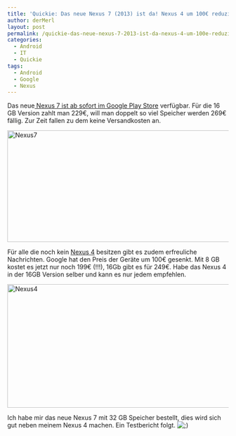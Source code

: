 ```yaml
---
title: 'Quickie: Das neue Nexus 7 (2013) ist da! Nexus 4 um 100€ reduziert!'
author: derMerl
layout: post
permalink: /quickie-das-neue-nexus-7-2013-ist-da-nexus-4-um-100e-reduziert/
categories:
  - Android
  - IT
  - Quickie
tags:
  - Android
  - Google
  - Nexus
---
```

<p style="text-align: left;">
  Das neue<a href="https://play.google.com/store/devices/details?id=nexus_7_16gb_2013&hl=de" target="_blank"> Nexus 7 ist ab sofort im Google Play Store</a> verfügbar. Für die 16 GB Version zahlt man 229€, will man doppelt so viel Speicher werden 269€ fällig. Zur Zeit fallen zu dem keine Versandkosten an.
</p>

[<img class="aligncenter  wp-image-465" alt="Nexus7" src="http://www.sysdump.de/wp-content/uploads/2013/08/Nexus7.png" width="595" height="254" />][1]

<p style="text-align: left;">
  Für alle die noch kein <a href="https://play.google.com/store/devices/details?id=nexus_4_8gb" target="_blank">Nexus 4</a> besitzen gibt es zudem erfreuliche Nachrichten. Google hat den Preis der Geräte um 100€ gesenkt. Mit 8 GB kostet es jetzt nur noch 199€ (!!!), 16Gb gibt es für 249€. Habe das Nexus 4 in der 16GB Version selber und kann es nur jedem empfehlen.
</p>

[<img class="aligncenter" alt="Nexus4" src="http://www.sysdump.de/wp-content/uploads/2013/08/Nexus4.png" width="595" height="281" />][2]

Ich habe mir das neue Nexus 7 mit 32 GB Speicher bestellt, dies wird sich gut neben meinem Nexus 4 machen. Ein Testbericht folgt. <img src="http://www.sysdump.de/wp-includes/images/smilies/icon_wink.gif" alt=";)" class="wp-smiley" />

 [1]: http://www.sysdump.de/wp-content/uploads/2013/08/Nexus7.png
 [2]: http://www.sysdump.de/wp-content/uploads/2013/08/Nexus4.png